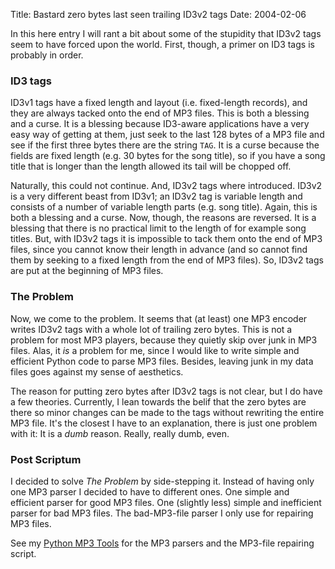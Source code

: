 Title: Bastard zero bytes last seen trailing ID3v2 tags
Date: 2004-02-06

<p>In this here entry I will rant a bit about some of the stupidity that
ID3v2 tags seem to have forced upon the world. First, though, a primer
on ID3 tags is probably in order.</p>

<h3>ID3 tags</h3>

<p>ID3v1 tags have a fixed length and layout (i.e. fixed-length
records), and they are always tacked onto the end of MP3 files.  This is
both a blessing and a curse. It is a blessing because ID3-aware
applications have a very easy way of getting at them, just seek to the
last 128 bytes of a MP3 file and see if the first three bytes there are
the string <code>TAG</code>. It is a curse because the fields are fixed
length (e.g. 30 bytes for the song title), so if you have a song title
that is longer than the length allowed its tail will be chopped off.</p>

<p>Naturally, this could not continue. And, ID3v2 tags where introduced.
ID3v2 is a very different beast from ID3v1; an ID3v2 tag is variable
length and consists of a number of variable length parts (e.g. song
title). Again, this is both a blessing and a curse. Now, though, the
reasons are reversed. It is a blessing that there is no practical limit
to the length of for example song titles. But, with ID3v2 tags it is
impossible to tack them onto the end of MP3 files, since you cannot know
their length in advance (and so cannot find them by seeking to a fixed
length from the end of MP3 files). So, ID3v2 tags are put at the
beginning of MP3 files.</p>

<h3>The Problem</h3>

<p>Now, we come to the problem. It seems that (at least) one MP3 encoder
writes ID3v2 tags with a whole lot of trailing zero bytes. This is not a
problem for most MP3 players, because they quietly skip over junk in MP3
files. Alas, it <em>is</em> a problem for me, since I would like to
write simple and efficient Python code to parse MP3 files. Besides,
leaving junk in my data files goes against my sense of aesthetics.</p>

<p>The reason for putting zero bytes after ID3v2 tags is not clear, but
I do have a few theories. Currently, I lean towards the belif that the
zero bytes are there so minor changes can be made to the tags without
rewriting the entire MP3 file. It's the closest I have to an
explanation, there is just one problem with it: It is a <em>dumb</em>
reason.  Really, really dumb, even.</p>

<h3>Post Scriptum</h3>

<p>I decided to solve <em>The Problem</em> by side-stepping it. Instead
of having only one MP3 parser I decided to have to different ones. One
simple and efficient parser for good MP3 files. One (slightly less)
simple and inefficient parser for bad MP3 files. The bad-MP3-file
parser I only use for repairing MP3 files.</p>

<p>See my <a href='http://ibofobi.dk/stuff/mp3'>Python MP3 Tools</a> for
the MP3 parsers and the MP3-file repairing script.</p>
